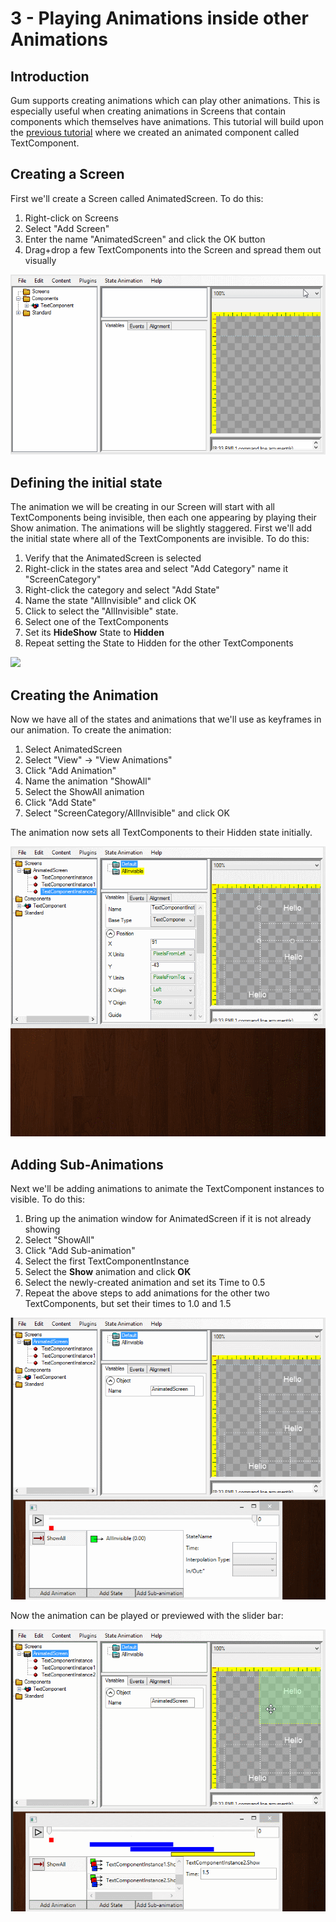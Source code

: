 # 3 - Playing Animations inside other Animations

## Introduction

Gum supports creating animations which can play other animations. This is especially useful when creating animations in Screens that contain components which themselves have animations. This tutorial will build upon the [previous tutorial](creating-an-animation.md) where we created an animated component called TextComponent.

## Creating a Screen

First we'll create a Screen called AnimatedScreen. To do this:

1. Right-click on Screens
2. Select "Add Screen"
3. Enter the name "AnimatedScreen" and click the OK button
4. Drag+drop a few TextComponents into the Screen and spread them out visually

![](<../../../.gitbook/assets/AddScreenAndText (1).gif>)

## Defining the initial state

The animation we will be creating in our Screen will start with all TextComponents being invisible, then each one appearing by playing their Show animation. The animations will be slightly staggered. First we'll add the initial state where all of the TextComponents are invisible. To do this:

1. Verify that the AnimatedScreen is selected
2. Right-click in the states area and select "Add Category" name it "ScreenCategory"
3. Right-click the category and select "Add State"
4. Name the state "AllInvisible" and click OK
5. Click to select the "AllInvisible" state.
6. Select one of the TextComponents
7. Set its **HideShow** State to **Hidden**
8. Repeat setting the State to Hidden for the other TextComponents

![](<../../../.gitbook/assets/MakeAllInvisibleState (1).gif>)

## Creating the Animation

Now we have all of the states and animations that we'll use as keyframes in our animation. To create the animation:

1. Select AnimatedScreen
2. Select "View" -> "View Animations"
3. Click "Add Animation"
4. Name the animation "ShowAll"
5. Select the ShowAll animation
6. Click "Add State"
7. Select "ScreenCategory/AllInvisible" and click OK

The animation now sets all TextComponents to their Hidden state initially.

![](<../../../.gitbook/assets/CreateScreenAnimation1 (1).gif>)

## Adding Sub-Animations

Next we'll be adding animations to animate the TextComponent instances to visible. To do this:

1. Bring up the animation window for AnimatedScreen if it is not already showing
2. Select "ShowAll"
3. Click "Add Sub-animation"
4. Select the first TextComponentInstance
5. Select the **Show** animation and click **OK**
6. Select the newly-created animation and set its Time to 0.5
7. Repeat the above steps to add animations for the other two TextComponents, but set their times to 1.0 and 1.5

![](../../../.gitbook/assets/AddingSubAnimations.gif)

Now the animation can be played or previewed with the slider bar:

![](<../../../.gitbook/assets/PreviewAndPlayingSubAnimations (1).gif>)
